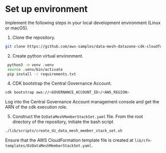 # Set up environment

Implement the following steps in your local development environment (Linux or macOS).

1. Clone the repository.

```bash
git clone https://github.com/aws-samples/data-mesh-datazone-cdk-cloudformation.git
```


2. Create python virtual environment.

```bash
 python3 -m venv .venv
 source .venv/bin/activate
 pip install -r requirements.txt
```

4. CDK bootstrap the Central Governance Account.

```bash
cdk bootstrap aws://<GOVERNANCE_ACCOUNT_ID>/<AWS_REGION>
```

Log into the Central Governance Account management console and get the ARN of the cdk execution role.

5. Construct the ```DzDataMeshMemberStackSet.yaml``` file. From the root directory of the repository, initiate the bash script

```bash
./lib/scripts/create_dz_data_mesh_member_stack_set.sh
```

Ensure that the AWS CloudFormation template file is created at ```lib/cfn-templates/DzDataMeshMemberStackSet.yaml```.
